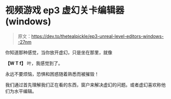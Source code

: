 # 视频游戏 ep3 虚幻关卡编辑器(windows)

> 原文：<https://dev.to/thetealpickle/ep3-unreal-level-editors-windows--27nm>

你知道那种感觉，当你放开虚幻，只是坐在那里，就像

**【W T f】**
叶，我感觉到了。

永远不要烦恼，恐惧和困惑随着熟悉而被摧毁！

我们通过首先理解我们正在看的东西，窗户来解决虚幻的问题。或者虚幻喜欢称他们为水平编辑。